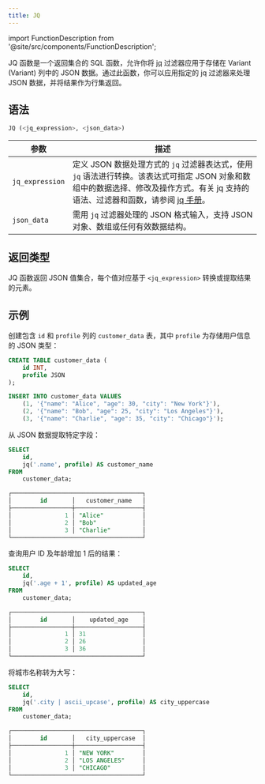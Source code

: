 ```yaml
---
title: JQ
---
```

import FunctionDescription from '@site/src/components/FunctionDescription';

<FunctionDescription description="引入或更新于：v1.2.622"/>

JQ 函数是一个返回集合的 SQL 函数，允许你将 [jq](https://jqlang.github.io/jq/) 过滤器应用于存储在 Variant (Variant) 列中的 JSON 数据。通过此函数，你可以应用指定的 jq 过滤器来处理 JSON 数据，并将结果作为行集返回。

## 语法

```sql
JQ (<jq_expression>, <json_data>)
```

| 参数             | 描述                                                                                                                                                                                                                                                                                                                                 |
|------------------|---------------------------------------------------------------------------------------------------------------------------------------------------------------------------------------------------------------------------------------------------------------------------------------------------------------------------------------|
| `jq_expression` | 定义 JSON 数据处理方式的 `jq` 过滤器表达式，使用 `jq` 语法进行转换。该表达式可指定 JSON 对象和数组中的数据选择、修改及操作方式。有关 jq 支持的语法、过滤器和函数，请参阅 [jq 手册](https://jqlang.github.io/jq/manual/#basic-filters)。 |
| `json_data`     | 需用 `jq` 过滤器处理的 JSON 格式输入，支持 JSON 对象、数组或任何有效数据结构。                                                                                                                                                                                                                     |

## 返回类型

JQ 函数返回 JSON 值集合，每个值对应基于 `<jq_expression>` 转换或提取结果的元素。

## 示例

创建包含 `id` 和 `profile` 列的 `customer_data` 表，其中 `profile` 为存储用户信息的 JSON 类型：

```sql
CREATE TABLE customer_data (
    id INT,
    profile JSON
);

INSERT INTO customer_data VALUES
    (1, '{"name": "Alice", "age": 30, "city": "New York"}'),
    (2, '{"name": "Bob", "age": 25, "city": "Los Angeles"}'),
    (3, '{"name": "Charlie", "age": 35, "city": "Chicago"}');
```

从 JSON 数据提取特定字段：

```sql
SELECT
    id,
    jq('.name', profile) AS customer_name
FROM
    customer_data;

┌─────────────────────────────────────┐
│        id       │   customer_name   │
├─────────────────┼───────────────────┤
│               1 │ "Alice"           │
│               2 │ "Bob"             │
│               3 │ "Charlie"         │
└─────────────────────────────────────┘
```

查询用户 ID 及年龄增加 1 后的结果：

```sql
SELECT
    id,
    jq('.age + 1', profile) AS updated_age
FROM
    customer_data;

┌─────────────────────────────────────┐
│        id       │    updated_age    │
├─────────────────┼───────────────────┤
│               1 │ 31                │
│               2 │ 26                │
│               3 │ 36                │
└─────────────────────────────────────┘
```

将城市名称转为大写：

```sql
SELECT
    id,
    jq('.city | ascii_upcase', profile) AS city_uppercase
FROM
    customer_data;

┌─────────────────────────────────────┐
│        id       │   city_uppercase  │
├─────────────────┼───────────────────┤
│               1 │ "NEW YORK"        │
│               2 │ "LOS ANGELES"     │
│               3 │ "CHICAGO"         │
└─────────────────────────────────────┘
```
